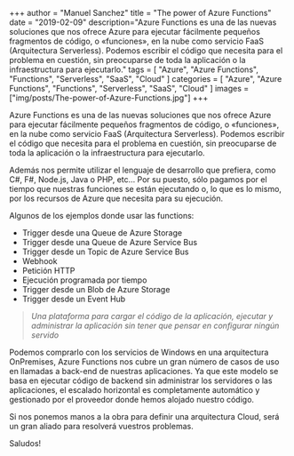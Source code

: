 +++
author = "Manuel Sanchez"
title = "The power of Azure Functions"
date = "2019-02-09"
description="Azure Functions es una de las nuevas soluciones que nos ofrece Azure para ejecutar fácilmente pequeños fragmentos de código, o «funciones», en la nube como servicio FaaS (Arquitectura Serverless). Podemos escribir el código que necesita para el problema en cuestión, sin preocuparse de toda la aplicación o la infraestructura para ejecutarlo."
tags = [
    "Azure", "Azure Functions", "Functions", "Serverless", "SaaS", "Cloud"
]
categories = [
    "Azure", "Azure Functions", "Functions", "Serverless", "SaaS", "Cloud"
]
images  = ["img/posts/The-power-of-Azure-Functions.jpg"]
+++

Azure Functions es una de las nuevas soluciones que nos ofrece Azure para ejecutar fácilmente pequeños fragmentos de código, o «funciones», en la nube como servicio FaaS (Arquitectura Serverless). Podemos escribir el código que necesita para el problema en cuestión, sin preocuparse de toda la aplicación o la infraestructura para ejecutarlo. 

Además nos permite utilizar el lenguaje de desarrollo que prefiera, como C#, F#, Node.js, Java o PHP, etc… Por su puesto, sólo pagamos por el tiempo que nuestras funciones se están ejecutando o, lo que es lo mismo, por los recursos de Azure que necesita para su ejecución.

Algunos de los ejemplos donde usar las functions:

- Trigger desde una Queue de Azure Storage
- Trigger desde una Queue de Azure Service Bus
- Trigger desde un Topic de Azure Service Bus
- Webhook
- Petición HTTP
- Ejecución programada por tiempo
- Trigger desde un Blob de Azure Storage
- Trigger desde un Event Hub

> *Una plataforma para cargar el código de la aplicación, ejecutar y administrar la aplicación sin tener que pensar en configurar ningún servido*

Podemos comprarlo con los servicios de Windows en una arquitectura OnPremises, Azure Functions nos cubre un gran número de casos de uso en llamadas a back-end de nuestras aplicaciones. Ya que este modelo se basa en ejecutar código de backend sin administrar los servidores o las aplicaciones, el escalado horizontal es completamente automático y gestionado por el proveedor donde hemos alojado nuestro código.

Si nos ponemos manos a la obra para definir una arquitectura Cloud, será un gran aliado para resolverá vuestros problemas.

Saludos!